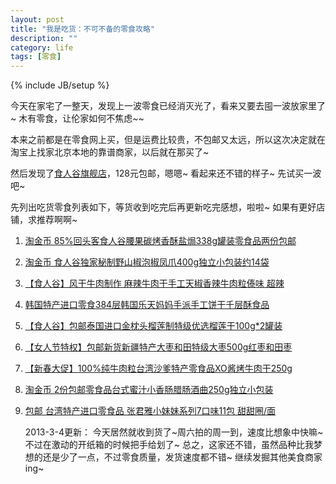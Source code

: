 ```yaml
---
layout: post
title: "我是吃货：不可不备的零食攻略"
description: ""
category: life
tags: [零食]
---
```

{% include JB/setup %}

今天在家宅了一整天，发现上一波零食已经消灭光了，看来又要去囤一波放家里了~ 木有零食，让伦家如何不焦虑~~

本来之前都是在零食网上买，但是运费比较贵，不包邮又太远，所以这次决定就在淘宝上找家北京本地的靠谱商家，以后就在那买了~

然后发现了<a href="http://s.click.taobao.com/t?e=zGU34CA7K%2BPkqB04MQzdgG3VSuWRI1IF3n%2FzhW5AqRnNvFhPrQGxwRCq%2F93QzQJQPS57KAxCXTMPCCI8%2BFdAF4TuMnY%3D">食人谷旗舰店</a>，128元包邮，嗯嗯~ 看起来还不错的样子~ 先试买一波吧~

先列出吃货零食列表如下，等货收到吃完后再更新吃完感想，啦啦~ 如果有更好店铺，求推荐啊啊~

1. <a href="http://s.click.taobao.com/t?e=zGU34CA7K%2BPkqB07S4%2FK0CFcRfH0GoT805sipKjwigr28xqc%2B0cV6Fu8sYtz%2FIkVDtsG4JwKZLBrmpV0yXjVZoLrCfSwhrMxkSuBCod3MrhS%2Bg%3D%3D">淘金币 85%回头客食人谷腰果碳烤香酥盐焗338g罐装零食品两份包邮</a>

2. <a href="http://s.click.taobao.com/t?e=zGU34CA7K%2BPkqB07S4%2FK0CFcRfH0GoT805sipKjwigr1xJI8UYm4Plvp7e5SnKKPJ%2FzTSxCMdjRlM%2F0rZ1zZzeRFg7jFvEh7NKnD9CoYcl%2BvxA%3D%3D">淘金币 食人谷独家秘制野山椒泡椒凤爪400g独立小包装约14袋</a>

3. <a href="http://s.click.taobao.com/t?e=zGU34CA7K%2BPkqB07S4%2FK0CFcRfH0GoT805sipKjwigr1yhsAw4hlVel%2BJI3uKOyHpfbclRbQWYCbxr96ZFlmPli5pfUw0tnYoLlybckXO5xj">【食人谷】风干牛肉制作 麻辣牛肉干手工天椒香辣牛肉粒傣味 超辣</a>

4. <a href="http://s.click.taobao.com/t?e=zGU34CA7K%2BPkqB07S4%2FK0CFcRfH0GoT805sipKjwigr1y6yT5MQPWc8cN1NwqT%2BzCvZJDnkP13%2F8Fm0FQhlskDgk69Lmx%2BP%2F%2BNR5sSK3K11TYg%3D%3D">韩国特产进口零食384层韩国乐天妈妈手派手工饼干千层酥食品</a>

5. <a href="http://s.click.taobao.com/t?e=zGU34CA7K%2BPkqB07S4%2FK0CFcRfH0GoT805sipKjwigr0lp3YfNja3zbXIW9j6lr2PwNgrWDwsST6x0IepocVOLrrIfzkzKGMdA8TPCBhvJ3hmA%3D%3D">【食人谷】包邮泰国进口金枕头榴莲制特级优选榴莲干100g*2罐装</a>

6. <a href="http://s.click.taobao.com/t?e=zGU34CA7K%2BPkqB07S4%2FK0CFcRfH0GoT805sipKjwigr0l5UuPetG15EtoLmBKjzhq6ASInKQ79OeX%2F%2FyY6Lv%2FusTjJYpZkAwyJGu3zdZ%2Bea%2BDQ%3D%3D">【女人节特权】包邮新货新疆特产大枣和田特级大枣500g红枣和田枣</a>

7. <a href="http://s.click.taobao.com/t?e=zGU34CA7K%2BPkqB07S4%2FK0CFcRfH0GoT805sipKjwigr0lPq9rizBTfFC3zF2e9tKdYJaJpjvIEMTdE%2Fur3PYGvn8FM1WxGjmSNRN4dIwyeqj6w%3D%3D">【新春大促】100%纯牛肉粒台湾沙爹特产零食品XO酱烤牛肉干250g</a>

8. <a href="http://s.click.taobao.com/t?e=zGU34CA7K%2BPkqB07S4%2FK0CFcRfH0GoT805sipKjwigr0kCpLnlhmjHq9jYEqu67XEaTz8V89lau%2FjlE%2FN3S8EPCqiWxEozqgvrxZY9Di3LimwQ%3D%3D">淘金币 2份包邮零食品台式蜜汁小香肠腊肠酒曲250g独立小包装</a> 

9. <a href="http://s.click.taobao.com/t?e=zGU34CA7K%2BPkqB07S4%2FK0CFcRfH0GoT805sipKjwigr0niPULtDS7qZhCOzkEgO3R9iDwxpl2lV17OkQpaxotjjpp28mr9ygtB1LPsmkxkY2hg%3D%3D">包邮 台湾特产进口零食品 张君雅小妹妹系列7口味11包 甜甜圈/面</a>


	2013-3-4更新：
	今天居然就收到货了~周六拍的周一到，速度比想象中快嘛~ 不过在激动的开纸箱的时候把手给划了~
	总之，这家还不错，虽然品种比我梦想的还是少了一点，不过零食质量，发货速度都不错~ 继续发掘其他美食商家ing~